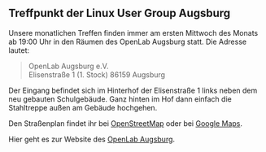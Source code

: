 ## Treffpunkt der Linux User Group Augsburg

Unsere monatlichen Treffen finden immer am ersten Mittwoch des Monats ab 19:00 Uhr 
in den Räumen des OpenLab Augsburg statt. Die Adresse lautet:


>OpenLab Augsburg e.V.  
Elisenstraße 1 (1. Stock)
86159 Augsburg

Der Eingang befindet sich im Hinterhof der Elisenstraße 1 links neben dem neu gebauten Schulgebäude.
Ganz hinten im Hof dann einfach die Stahltreppe außen am Gebäude hochgehen.
 
Den Straßenplan findet ihr bei [OpenStreetMap](https://www.openstreetmap.org/node/2290200189) oder
bei [Google Maps](https://goo.gl/maps/DQAP2YZvHJK2).

Hier geht es zur Website des [OpenLab Augsburg](https://openlab-augsburg.de/).

